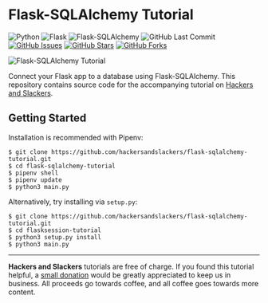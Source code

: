 # Flask-SQLAlchemy Tutorial

![Python](https://img.shields.io/badge/Python-v^3.7-blue.svg?logo=python&longCache=true&logoColor=white&colorB=5e81ac&style=flat-square&colorA=4c566a)
![Flask](https://img.shields.io/badge/Flask-v^1.0.2-blue.svg?longCache=true&logo=flask&style=flat-square&logoColor=white&colorB=5e81ac&colorA=4c566a)
![Flask-SQLAlchemy](https://img.shields.io/badge/Flask--SQLAlchemy-2.3.2-red.svg?longCache=true&style=flat-square&logo=flask&logoColor=white&colorA=4c566a&colorB=5e81ac)
![GitHub Last Commit](https://img.shields.io/github/last-commit/google/skia.svg?style=flat-square&colorA=4c566a&colorB=a3be8c)
[![GitHub Issues](https://img.shields.io/github/issues/hackersandslackers/flask-sqlalchemy-tutorial.svg?style=flat-square&colorA=4c566a&colorB=ebcb8b&logo=Github)](https://github.com/hackersandslackers/flask-sqlalchemy-tutorial/issues)
[![GitHub Stars](https://img.shields.io/github/stars/hackersandslackers/flask-sqlalchemy-tutorial.svg?style=flat-square&colorB=ebcb8b&colorA=4c566a&logo=Github)](https://github.com/hackersandslackers/flask-sqlalchemy-tutorial/stargazers)
[![GitHub Forks](https://img.shields.io/github/forks/hackersandslackers/flask-sqlalchemy-tutorial.svg?style=flat-square&colorA=4c566a&colorB=ebcb8b&logo=Github)](https://github.com/hackersandslackers/flask-sqlalchemy-tutorial/network)

![Flask-SQLAlchemy Tutorial](https://raw.githubusercontent.com/hackersandslackers/flask-sqlalchemy-tutorial/master/application/static/img/flask-sqlachemy-github.jpg)

Connect your Flask app to a database using Flask-SQLAlchemy. This repository contains source code for the accompanying tutorial on [Hackers and Slackers](https://hackersandslackers.com/manage-database-models-with-flask-sqlalchemy/).

## Getting Started

Installation is recommended with Pipenv:

```shell
$ git clone https://github.com/hackersandslackers/flask-sqlalchemy-tutorial.git
$ cd flask-sqlalchemy-tutorial
$ pipenv shell
$ pipenv update
$ python3 main.py
```

Alternatively, try installing via `setup.py`:

```shell
$ git clone https://github.com/hackersandslackers/flask-sqlalchemy-tutorial.git
$ cd flasksession-tutorial
$ python3 setup.py install
$ python3 main.py
```
-----

**Hackers and Slackers** tutorials are free of charge. If you found this tutorial helpful, a [small donation](https://www.buymeacoffee.com/hackersslackers) would be greatly appreciated to keep us in business. All proceeds go towards coffee, and all coffee goes towards more content.

